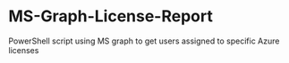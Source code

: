 # MS-Graph-License-Report
PowerShell script using MS graph to get users assigned to specific Azure licenses

